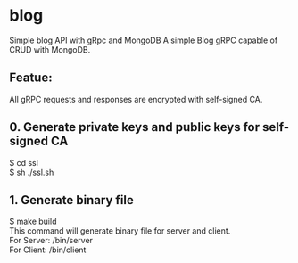 # blog
Simple blog API with gRpc and MongoDB
A simple Blog gRPC capable of CRUD with MongoDB. 

## Featue:
All gRPC requests and responses are encrypted with self-signed CA. 

## 0. Generate private keys and public keys for self-signed CA
$ cd ssl <br>
$ sh ./ssl.sh

## 1. Generate binary file 
$ make build <br>
This command will generate binary file for server and client. <br>
For Server: /bin/server <br>
For Client: /bin/client

